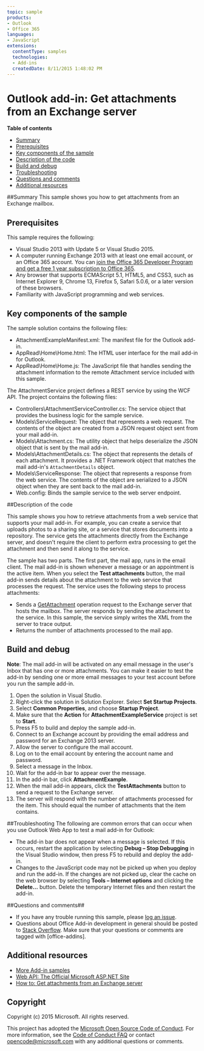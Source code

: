 ```yaml
---
topic: sample
products:
- Outlook
- Office 365
languages:
- JavaScript
extensions:
  contentType: samples
  technologies:
  - Add-ins
  createdDate: 8/11/2015 1:48:02 PM
---
```

# Outlook add-in: Get attachments from an Exchange server

**Table of contents**

* [Summary](#summary)
* [Prerequisites](#prerequisites)
* [Key components of the sample](#components)
* [Description of the code](#codedescription)
* [Build and debug](#build)
* [Troubleshooting](#troubleshooting)
* [Questions and comments](#questions)
* [Additional resources](#additional-resources)

<a name="summary"></a>
##Summary
This sample shows you how to get attachments from an Exchange mailbox.

<a name="prerequisites"></a>
## Prerequisites ##

This sample requires the following:  

  - Visual Studio 2013 with Update 5 or Visual Studio 2015.  
  - A computer running Exchange 2013 with at least one email account, or an Office 365 account. You can [join the Office 365 Developer Program and get a free 1 year subscription to Office 365](https://aka.ms/devprogramsignup).
  - Any browser that supports ECMAScript 5.1, HTML5, and CSS3, such as Internet Explorer 9, Chrome 13, Firefox 5, Safari 5.0.6, or a later version of these browsers.
  - Familiarity with JavaScript programming and web services.

<a name="components"></a>
## Key components of the sample
The sample solution contains the following files:

- AttachmentExampleManifest.xml: The manifest file for the Outlook add-in.
- AppRead\Home\Home.html: The HTML user interface for the mail add-in for Outlook.
- AppRead\Home\Home.js: The JavaScript file that handles sending the attachment information to the remote Attachment service included with this sample.

The AttachmentService project defines a REST service by using the WCF API. The project contains the following files:

- Controllers\AttachmentServiceController.cs: The service object that provides the business logic for the sample service.
- Models\ServiceRequest: The object that represents a web request. The contents of the object are created from a JSON request object sent from your mail add-in.
- Models\Attachment.cs: The utility object that helps deserialize the JSON object that is sent by the mail add-in.
- Models\AttachmentDetails.cs: The object that represents the details of each attachment. It provides a .NET Framework object that matches the mail add-in's `AttachmentDetails` object.
- Models\ServiceResponse: The object that represents a response from the web service. The contents of the object are serialized to a JSON object when they are sent back to the mail add-in.
- Web.config: Binds the sample service to the web server endpoint.



<a name="codedescription"></a>
##Description of the code

This sample shows you how to retrieve attachments from a web service that supports your mail add-in. For example, you can create a service that uploads photos to a sharing site, or a service that stores documents into a repository. The service gets the attachments directly from the Exchange server, and doesn't require the client to perform extra processing to get the attachment and then send it along to the service.

The sample has two parts. The first part, the mail app, runs in the email client. The mail add-in is shown whenever a message or an appointment is the active item. When you select the **Test attachments** button, the mail add-in sends details about the attachment to the web service that processes the request. The service uses the following steps to process attachments:

- Sends a [GetAttachment](http://msdn.microsoft.com/library/aa494316(v=exchg.150).aspx) operation request to the Exchange server that hosts the mailbox. The server responds by sending the attachment to the service. In this sample, the service simply writes the XML from the server to trace output.
- Returns the number of attachments processed to the mail app.



<a name="build"></a>
## Build and debug ##
**Note**: The mail add-in will be activated on any email message in the user's Inbox that has one or more attachments. You can make it easier to test the add-in by sending one or more email messages to your test account before you run the sample add-in.

1. Open the solution in Visual Studio.
2. Right-click the solution in Solution Explorer. Select **Set Startup Projects**. 
3. Select **Common Properties**, and choose **Startup Project**.
4. Make sure that the **Action** for **AttachmentExampleService** project is set to **Start**.
5. Press F5 to build and deploy the sample add-in.
6. Connect to an Exchange account by providing the email address and password for an Exchange 2013 server.
7. Allow the server to configure the mail account.
8. Log on to the email account by entering the account name and password. 
9. Select a message in the Inbox.
10. Wait for the add-in bar to appear over the message.
11. In the add-in bar, click **AttachmentExample**.
12. When the mail add-in appears, click the **TestAttachments** button to send a request to the Exchange server.
13. The server will respond with the number of attachments processed for the item. This should equal the number of attachments that the item contains.

<a name="troubleshooting"></a>
##Troubleshooting
The following are common errors that can occur when you use Outlook Web App to test a mail add-in for Outlook:

- The add-in bar does not appear when a message is selected. If this occurs, restart the application by selecting **Debug – Stop Debugging** in the Visual Studio window, then press F5 to rebuild and deploy the add-in. 
- Changes to the JavaScript code may not be picked up when you deploy and run the add-in. If the changes are not picked up, clear the cache on the web browser by selecting **Tools – Internet options** and clicking the **Delete…** button. Delete the temporary Internet files and then restart the add-in. 

<a name="questions"></a>
##Questions and comments##

- If you have any trouble running this sample, please [log an issue](https://github.com/OfficeDev/Outlook-Add-in-Javascript-GetAttachments/issues).
- Questions about Office Add-in development in general should be posted to [Stack Overflow](http://stackoverflow.com/questions/tagged/office-addins). Make sure that your questions or comments are tagged with [office-addins].


<a name="additional-resources"></a>
## Additional resources ##

- [More Add-in samples](https://github.com/OfficeDev?utf8=%E2%9C%93&query=-Add-in)
- [Web API: The Official Microsoft ASP.NET Site](http://www.asp.net/web-api)
- [How to: Get attachments from an Exchange server](http://msdn.microsoft.com/library/dn148008.aspx)

## Copyright
Copyright (c) 2015 Microsoft. All rights reserved.


This project has adopted the [Microsoft Open Source Code of Conduct](https://opensource.microsoft.com/codeofconduct/). For more information, see the [Code of Conduct FAQ](https://opensource.microsoft.com/codeofconduct/faq/) or contact [opencode@microsoft.com](mailto:opencode@microsoft.com) with any additional questions or comments.
